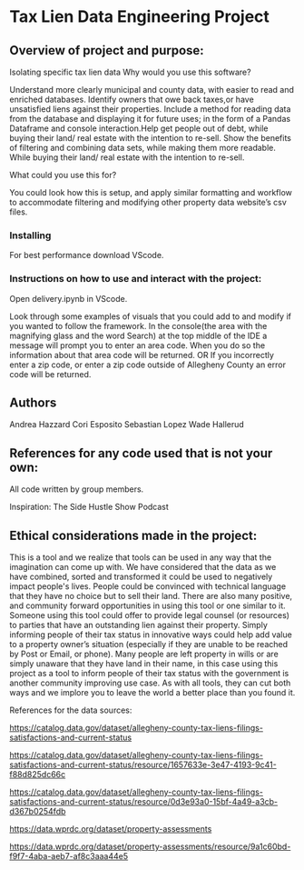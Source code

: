 # Tax Lien Data Engineering Project


## Overview of project and purpose:
Isolating specific tax lien data
Why would you use this software?

Understand more clearly municipal and county data, with easier to read and enriched databases. Identify owners that owe back taxes,or have unsatisfied liens against their properties.  Include a method for reading data from the database and displaying it for future uses; in the form of a Pandas Dataframe and console interaction.Help get people out of debt, while buying their land/ real estate with the intention to re-sell. Show the benefits of filtering and combining data sets, while making them more readable. While buying their land/ real estate with the intention to re-sell. 


What could you use this for?

You could look how this is setup, and apply similar formatting and workflow to accommodate filtering and modifying other property data website’s csv files.


### Installing
For best performance download VScode.

### Instructions on how to use and interact with the project:

Open delivery.ipynb in VScode.

Look through some examples of visuals that you could add to and modify if you wanted to follow the framework.
In the console(the area with the magnifying glass and the word Search) at the top middle of the IDE a message will prompt you to enter an area code.
When you do so the information about that area code will be returned.
OR 
If you incorrectly enter a zip code, or enter a zip code outside of Allegheny County an error code will be returned. 


## Authors
Andrea Hazzard
Cori Esposito
Sebastian Lopez
Wade Hallerud


## References for any code used that is not your own:
All code written by group members.

Inspiration:
The Side Hustle Show Podcast 



## Ethical considerations made in the project:
This is a tool and we realize that tools can be used in any way that the imagination can come up with. We have considered that the data as we have combined, sorted and transformed it could be used to negatively impact people's lives. People could be convinced with technical language that they have no choice but to sell their land. 
There are also many positive, and community forward opportunities in using this tool or one similar to it.  Someone using this tool could offer to provide legal counsel (or resources) to parties that have an outstanding lien against their property. Simply informing people of their tax status in innovative ways could help add value to a property owner’s situation (especially if they are unable to be reached by Post or Email, or phone). Many people are left property in wills or are simply unaware that they have land in their name, in this case using this project as a tool to inform people of their tax status with the government is another community improving use case.
As with all tools, they can cut both ways and we implore you to leave the world a better place than you found it.


References for the data sources:

https://catalog.data.gov/dataset/allegheny-county-tax-liens-filings-satisfactions-and-current-status

https://catalog.data.gov/dataset/allegheny-county-tax-liens-filings-satisfactions-and-current-status/resource/1657633e-3e47-4193-9c41-f88d825dc66c

https://catalog.data.gov/dataset/allegheny-county-tax-liens-filings-satisfactions-and-current-status/resource/0d3e93a0-15bf-4a49-a3cb-d367b0254fdb

https://data.wprdc.org/dataset/property-assessments

https://data.wprdc.org/dataset/property-assessments/resource/9a1c60bd-f9f7-4aba-aeb7-af8c3aaa44e5 
